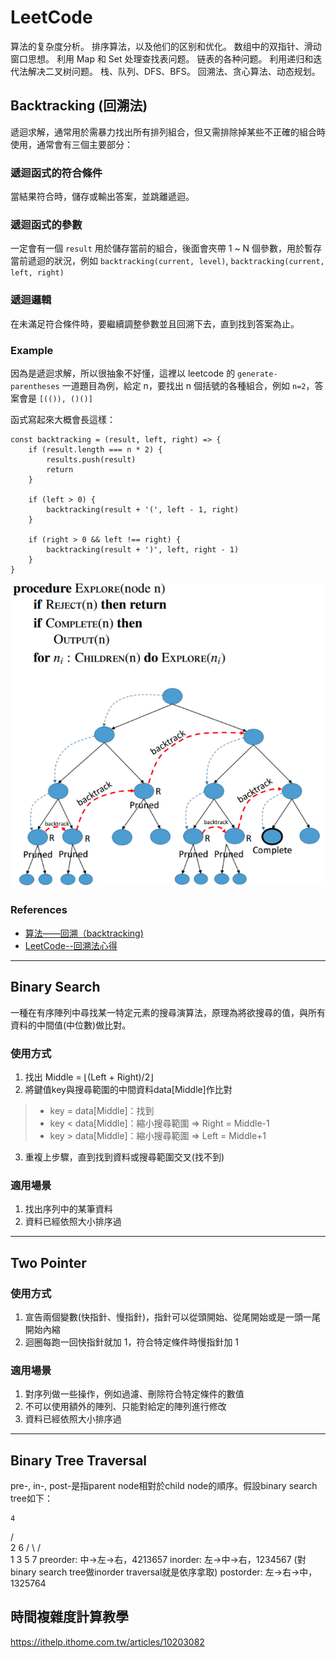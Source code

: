 # LeetCode

算法的复杂度分析。
排序算法，以及他们的区别和优化。
数组中的双指针、滑动窗口思想。
利用 Map 和 Set 处理查找表问题。
链表的各种问题。
利用递归和迭代法解决二叉树问题。
栈、队列、DFS、BFS。
回溯法、贪心算法、动态规划。

## Backtracking (回溯法)

遞迴求解，通常用於需暴力找出所有排列組合，但又需排除掉某些不正確的組合時使用，通常會有三個主要部分：

### 遞迴函式的符合條件

當結果符合時，儲存或輸出答案，並跳離遞迴。

### 遞迴函式的參數

一定會有一個 `result` 用於儲存當前的組合，後面會夾帶 1 ~ N 個參數，用於暫存當前遞迴的狀況，例如 `backtracking(current, level)`, `backtracking(current, left, right)`

### 遞迴邏輯

在未滿足符合條件時，要繼續調整參數並且回溯下去，直到找到答案為止。

### Example

因為是遞迴求解，所以很抽象不好懂，這裡以 leetcode 的 `generate-parentheses` 一道題目為例，給定 n，要找出 n 個括號的各種組合，例如 `n=2`，答案會是 `[(()), ()()]`

函式寫起來大概會長這樣：

```
const backtracking = (result, left, right) => {
    if (result.length === n * 2) {
        results.push(result)
        return
    }

    if (left > 0) {
        backtracking(result + '(', left - 1, right)
    }

    if (right > 0 && left !== right) {
        backtracking(result + ')', left, right - 1)
    }
}
```

![](./img/backtracking.png)

### References

-   [算法——回溯（backtracking)](https://zhuanlan.zhihu.com/p/73799959)
-   [LeetCode--回溯法心得](https://zhuanlan.zhihu.com/p/51882471)

---

## Binary Search

一種在有序陣列中尋找某一特定元素的搜尋演算法，原理為將欲搜尋的值，與所有資料的中間值(中位數)做比對。

### 使用方式

1. 找出 Middle = ⌊(Left + Right)/2⌋
2. 將鍵值key與搜尋範圍的中間資料data[Middle]作比對
  > * key = data[Middle]：找到
  > * key < data[Middle]：縮小搜尋範圍 ⇒ Right = Middle-1
  > * key > data[Middle]：縮小搜尋範圍 ⇒ Left = Middle+1
3. 重複上步驟，直到找到資料或搜尋範圍交叉(找不到)

### 適用場景

1. 找出序列中的某筆資料
2. 資料已經依照大小排序過

---

## Two Pointer

### 使用方式

1. 宣告兩個變數(快指針、慢指針)，指針可以從頭開始、從尾開始或是一頭一尾開始內縮
2. 迴圈每跑一回快指針就加 1，符合特定條件時慢指針加 1

### 適用場景

1. 對序列做一些操作，例如過濾、刪除符合特定條件的數值
2. 不可以使用額外的陣列、只能對給定的陣列進行修改
3. 資料已經依照大小排序過

---

## Binary Tree Traversal

pre-, in-, post-是指parent node相對於child node的順序。假設binary search tree如下：

    4
   / \
  2   6
 / \ / \
1  3 5  7
preorder: 中->左->右，4213657
inorder: 左->中->右，1234567 (對binary search tree做inorder traversal就是依序拿取)
postorder: 左->右->中，1325764

## 時間複雜度計算教學

https://ithelp.ithome.com.tw/articles/10203082